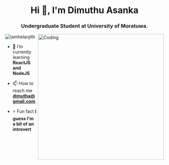 
<h1 align="center">Hi 👋, I'm Dimuthu Asanka</h1>
<h3 align="center">Undergraduate Student at University of Moratuwa.</h3>
<img align="right" alt="Coding" width="400" src="https://encrypted-tbn0.gstatic.com/images?q=tbn:ANd9GcQRvCAciTXYrPOZJqkMDC-WU4pTTm2RJJq6HQ&usqp=CAU">


<p align="left"> <img src="https://komarev.com/ghpvc/?username=iamhelanjith&label=Profile%20views&color=0e75b6&style=flat" alt="iamhelanjith" /> </p>

- 🌱 I’m currently learning **ReactJS and NodeJS**

- 📫 How to reach me **dimutha@gmail.com**

- ⚡ Fun fact **I guess I'm a bit of an introvert**
